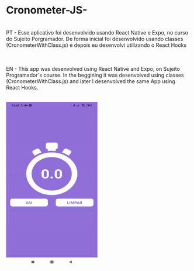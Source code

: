 # Cronometer-JS-
<br/>
PT - Esse aplicativo foi desenvolvido usando React Native e Expo, no curso do Sujeito Porgramador. De forma inicial foi desenvolvido usando classes (CronometerWithClass.js) e depois eu desenvolvi utilizando o React Hooks<br/><br/>
<br/>

EN - This app was desenvolved using React Native and Expo, on Sujeito Programador´s course. In the beggining it was desenvolved using classes (CronometerWithClass.js) and later I desenvolved the same App using React Hooks.<br/>
<br/>


<img src="gif/cronometro.gif" width="250" height="450"/>

